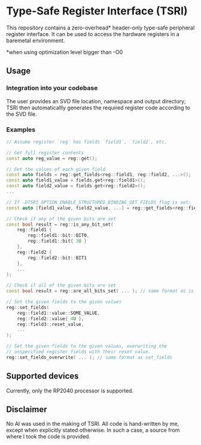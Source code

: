 # Type-Safe Register Interface (TSRI)

This repository contains a zero-overhead* header-only type-safe peripheral register interface.
It can be used to access the hardware registers in a baremetal environment.


*when using optimization level bigger than -O0

## Usage

### Integration into your codebase
The user provides an SVD file location, namespace and output directory; TSRI then automaticallly generates the required register code according to the SVD file.

### Examples
```cpp
// Assume register `reg` has fields `field1`, `field2`, etc.

// Get full register contents
const auto reg_value = reg::get();

// Get the values of each given field
const auto fields = reg::get_fields<reg::field1, reg::field2, ...>();
const auto field1_value = fields.get<reg::field1>();
const auto field2_value = fields.get<reg::field2>();
...

// If -DTSRI_OPTION_ENABLE_STRUCTURED_BINDING_GET_FIELDS flag is set:
const auto [field1_value, field2_value, ...] = reg::get_fields<reg::field1, reg::field2, ...>();

// Check if any of the given bits are set
const bool result = reg::is_any_bit_set(
    reg::field1 {
        reg::field1::bit::BIT0,
        reg::field1::bit{ 3U }
    },
    reg::field2 {
        reg::field2::bit::BIT1
    },
    ...
);

// Check if all of the given bits are set
const bool result = reg::are_all_bits_set( ... ); // same format as is_any_bit_set

// Set the given fields to the given values
reg::set_fields(
    reg::field1::value::SOME_VALUE,
    reg::field2::value{ 4U },
    reg::field3::reset_value,
    ...
);

// Set the given fields to the given values, overwriting the
// unspecified register fields with their reset value.
reg::set_fields_overwrite( ... ); // same format as set_fields

```


## Supported devices
Currently, only the RP2040 processor is supported.

## Disclaimer
No AI was used in the making of TSRI. All code is hand-written by me, except when explicitly stated otherwise.
In such a case, a source from where I took the code is provided.
